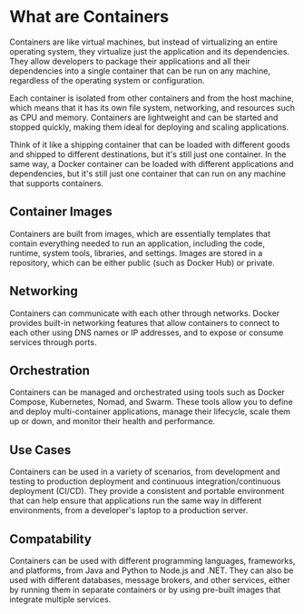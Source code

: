 # What are Containers

Containers are like virtual machines, but instead of virtualizing an entire operating system, they virtualize just the application and its dependencies. They allow developers to package their applications and all their dependencies into a single container that can be run on any machine, regardless of the operating system or configuration.

Each container is isolated from other containers and from the host machine, which means that it has its own file system, networking, and resources such as CPU and memory. Containers are lightweight and can be started and stopped quickly, making them ideal for deploying and scaling applications.

Think of it like a shipping container that can be loaded with different goods and shipped to different destinations, but it's still just one container. In the same way, a Docker container can be loaded with different applications and dependencies, but it's still just one container that can run on any machine that supports containers.

## Container Images

Containers are built from images, which are essentially templates that contain everything needed to run an application, including the code, runtime, system tools, libraries, and settings. Images are stored in a repository, which can be either public (such as Docker Hub) or private.

## Networking

Containers can communicate with each other through networks. Docker provides built-in networking features that allow containers to connect to each other using DNS names or IP addresses, and to expose or consume services through ports.

## Orchestration

Containers can be managed and orchestrated using tools such as Docker Compose, Kubernetes, Nomad, and Swarm. These tools allow you to define and deploy multi-container applications, manage their lifecycle, scale them up or down, and monitor their health and performance.

## Use Cases

Containers can be used in a variety of scenarios, from development and testing to production deployment and continuous integration/continuous deployment (CI/CD). They provide a consistent and portable environment that can help ensure that applications run the same way in different environments, from a developer's laptop to a production server.

## Compatability

Containers can be used with different programming languages, frameworks, and platforms, from Java and Python to Node.js and .NET. They can also be used with different databases, message brokers, and other services, either by running them in separate containers or by using pre-built images that integrate multiple services.
